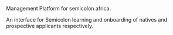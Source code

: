 Management Platform for semicolon africa.

An interface for Semicolon learning and onboarding of natives and prospective applicants respectively.

